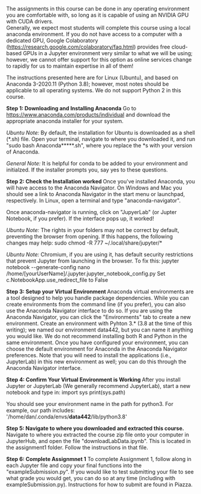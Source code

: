 The assignments in this course can be done in any operating environment you are comfortable with, so long as it is capable of using an NVIDIA GPU with CUDA drivers.  
Generally, we expect most students will complete this course using a local anaconda environment.  If you do not have access to a computer with a dedicated GPU, Google Colaboratory (https://research.google.com/colaboratory/faq.html) provides free cloud-based GPUs in a Jupyter environment very similar to what we will be using; however, we cannot offer support for this option as online services change to rapidly for us to maintain expertise in all of them!

The instructions presented here are for Linux (Ubuntu), and based on Anaconda 3-2020.11 (Python 3.8); however, most notes should be applicable to all operating systems.  We do not support Python 2 in this course.

<b>Step 1: Downloading and Installing Anaconda</b>
Go to https://www.anaconda.com/products/individual and download the appropriate anaconda installer for your system.

<i>Ubuntu Note:</i> By default, the installation for Ubuntu is downloaded as a shell (*.sh) file.  Open your terminal, navigate to where you downloaded it, and run "sudo bash Anaconda*****.sh", where you replace the *s with your version of Anaconda.

<i> General Note:</i> It is helpful for conda to be added to your environment and initialzed.  If the installer prompts you, say yes to these questions.

<b> Step 2: Check the Installation worked </b>
Once you've installed Anaconda, you will have access to the Anaconda Navigator.  On Windows and Mac you should see a link to Anaconda Navigator in the start menu or launchpad, respectively.  In Linux, open a terminal and type "anaconda-navigator".

Once anaconda-navigator is running, click on "JupyerLab" (or Jupter Notebook, if you prefer).  If the interface pops up, it worked!

<i>Ubuntu Note:</i> The rights in your folders may not be correct by default, preventing the browser from opening.  If this happens, the following changes may help:
sudo chmod -R 777 ~/.local/share/jupyter/*

<i>Ubuntu Note:</i> Chromium, if you are using it, has default security restrictions that prevent Jupyter from launching in the browser.  To fix this:
jupyter notebook --generate-config
nano /home/[yourUserName]/.jupyter.jupyter_notebook_config.py
Set c.NotebookApp.use_redirect_file to False


<b> Step 3: Setup your Virtual Environment </b>
Anaconda virtual environments are a tool designed to help you handle package dependencies.  While you can create environments from the command line (if you prefer), you can also use the Anaconda Navigator interface to do so.  If you are using the Anaconda Navigator, you can click the "Environments" tab to create a new environment.  Create an environment with Pyhton 3.* (3.8 at the time of this writing); we named our environment data442, but you can name it anything you would like.  We do not recommend installing both R and Python in the same environment.  Once you have configured your environment, you can choose the default environment for Anaconda in the Anaconda Navigator preferences. Note that you will need to install the applications (i.e., JupyterLab) in this new environment as well; you can do this through the Anaconda Navigator interface.

<b> Step 4: Confirm Your Virtual Environment is Working </b>
After you install Jupyter or JupyterLab (We generally recommend JupyterLab), start a new notebook and type in:
import sys
print(sys.path)

You should see your environment name in the path for python3.  For example, our path includes:
'/home/dan/.conda/envs/<b>data442</b>/lib/python3.8'


<b>Step 5: Navigate to where you downloaded and extracted this course.  </b>
Navigate to where you extracted the course zip file onto your computer in JupyterHub, and open the file "downloadLabData.ipynb".  This is located in the assignment1 folder.  Follow the instructions in that file.

<b>Step 6: Complete Assignmnet 1</b>
To complete Assignment 1, follow along in each Jupyter file and copy your final functions into the "exampleSubmission.py".  If you would like to test submitting your file to see what grade you would get, you can do so at any time (including with exampleSubmission.py).  Instructions for how to submit are found in Piazza.



